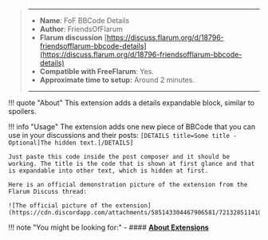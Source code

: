 > ---
> - **Name**: FoF BBCode Details
> - **Author**: FriendsOfFlarum
> - **Flarum discussion** [https://discuss.flarum.org/d/18796-friendsofflarum-bbcode-details](https://discuss.flarum.org/d/18796-friendsofflarum-bbcode-details)
> - **Compatible with FreeFlarum**: Yes.
> - **Approximate time to setup:** Around 2 minutes.
>
> ---

!!! quote "About"
    This extension adds a details expandable block, similar to spoilers.
    
!!! info "Usage"
    The extension adds one new piece of BBCode that you can use in your discussions and their posts: `[DETAILS title=Some title - Optional]The hidden text.[/DETAILS]`
    
    Just paste this code inside the post composer and it should be working. The title is the code that is shown at first glance and that is expandable into other text, which is hidden at first.
    
    Here is an official demonstration picture of the extension from the Flarum Discuss thread:
    
    ![The official picture of the extension](https://cdn.discordapp.com/attachments/585143304467906581/721328511410897036/68747470733a2f2f692e696d6775722e636f6d2f6d6d744353334d2e706e67.png)

!!! note "You might be looking for:"
    - #### **[About Extensions](/docs/How-to/Extensions/About-Extensions/)**
